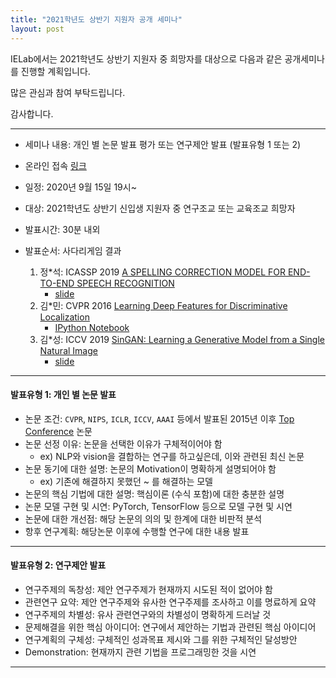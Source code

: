```yaml
---
title: "2021학년도 상반기 지원자 공개 세미나"
layout: post
---
```


IELab에서는 2021학년도 상반기 지원자 중 희망자를 대상으로 다음과 같은 공개세미나를 진행할 계획입니다. 

많은 관심과 참여 부탁드립니다. 

감사합니다. 

---

- 세미나 내용: 개인 별 논문 발표 평가 또는 연구제안 발표 (발표유형 1 또는 2)

- 온라인 접속 [링크](https://meet.google.com/hiu-frbp-yxv)

- 일정: 2020년 9월 15일 19시~

- 대상: 2021학년도 상반기 신입생 지원자 중 연구조교 또는 교육조교 희망자

- 발표시간: 30분 내외

- 발표순서: 사다리게임 결과
	1. 정*석: ICASSP 2019 [A SPELLING CORRECTION MODEL FOR END-TO-END SPEECH RECOGNITION](https://arxiv.org/pdf/1902.07178.pdf)
		- [slide](https://github.com/Intelligence-Engineering-LAB-KU/Seminar/blob/master/summer_2020/0915_yeongseok_SC_review.pdf)
	2. 김*민: CVPR 2016 [Learning Deep Features for Discriminative Localization](https://arxiv.org/pdf/1512.04150.pdf)
		- [IPython Notebook](https://github.com/Intelligence-Engineering-LAB-KU/Seminar/blob/master/summer_2020/Sungmin%20Kim/Learning%20Deep%20Features%20for%20Discriminative%20Localization.ipynb)
	3. 김*성: ICCV 2019 [SinGAN: Learning a Generative Model from a Single Natural Image](https://openaccess.thecvf.com/content_ICCV_2019/papers/Shaham_SinGAN_Learning_a_Generative_Model_From_a_Single_Natural_Image_ICCV_2019_paper.pdf)
		- [slide](https://github.com/Intelligence-Engineering-LAB-KU/Seminar/blob/master/summer_2020/0915_jinsung_sinGAN_review.pdf)

---

#### 발표유형 1: 개인 별 논문 발표
- 논문 조건: ```CVPR```, ```NIPS```, ```ICLR```, ```ICCV```, ```AAAI``` 등에서 발표된 2015년 이후 [Top Conference](http://www.guide2research.com/topconf/) 논문
- 논문 선정 이유: 논문을 선택한 이유가 구체적이어야 함 
	- ex) NLP와 vision을 결합하는 연구를 하고싶은데, 이와 관련된 최신 논문
- 논문 동기에 대한 설명: 논문의 Motivation이 명확하게 설명되어야 함
	- ex) 기존에 해결하지 못했던 ~ 를 해결하는 모델
- 논문의 핵심 기법에 대한 설명: 핵심이론 (수식 포함)에 대한 충분한 설명
- 논문 모델 구현 및 시연: PyTorch, TensorFlow 등으로 모델 구현 및 시연
- 논문에 대한 개선점: 해당 논문의 의의 및 한계에 대한 비판적 분석
- 항후 연구계획: 해당논문 이후에 수행할 연구에 대한 내용 발표

---

#### 발표유형 2:  연구제안 발표
- 연구주제의 독창성: 제안 연구주제가 현재까지 시도된 적이 없어야 함
- 관련연구 요약: 제안 연구주제와 유사한 연구주제를 조사하고 이를 명료하게 요약
- 연구주제의 차별성: 유사 관련연구와의 차별성이 명확하게 드러날 것
- 문제해결을 위한 핵심 아이디어: 연구에서 제안하는 기법과 관련된 핵심 아이디어
- 연구계획의 구체성: 구체적인 성과목표 제시와 그를 위한 구체적인 달성방안 
- Demonstration: 현재까지 관련 기법을 프로그래밍한 것을 시연
 
---

